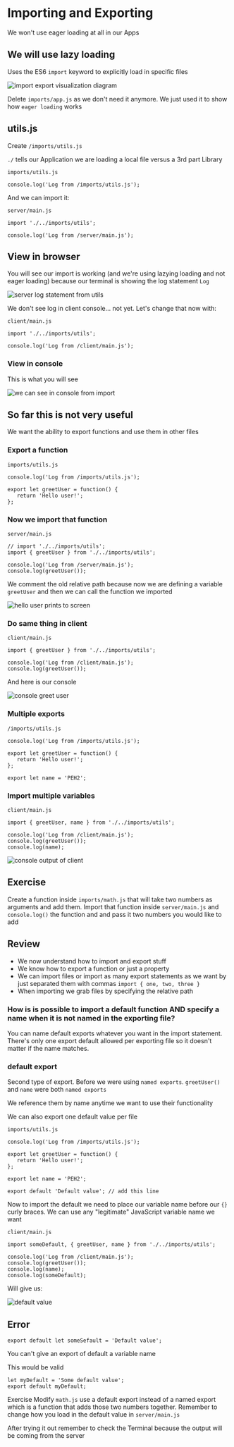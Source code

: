 # Importing and Exporting
We won't use eager loading at all in our Apps

## We will use lazy loading
Uses the ES6 `import` keyword to explicitly load in specific files

![import export visualization diagram](https://i.imgur.com/tj3L8Q7.png)

Delete `imports/app.js` as we don't need it anymore. We just used it to show how `eager loading` works

## utils.js
Create `/imports/utils.js`

`./` tells our Application we are loading a local file versus a 3rd part Library

`imports/utils.js`

```
console.log('Log from /imports/utils.js');
```

And we can import it:

`server/main.js`

```
import './../imports/utils';

console.log('Log from /server/main.js');
```

## View in browser
You will see our import is working (and we're using lazying loading and not eager loading) because our terminal is showing the log statement `Log`

![server log statement from utils](https://i.imgur.com/8i0kJe1.png)

We don't see log in client console... not yet. Let's change that now with:

`client/main.js`

```
import './../imports/utils';

console.log('Log from /client/main.js');
```

### View in console
This is what you will see

![we can see in console from import](https://i.imgur.com/U7X3oHN.png)

## So far this is not very useful
We want the ability to export functions and use them in other files

### Export a function
`imports/utils.js`

```
console.log('Log from /imports/utils.js');

export let greetUser = function() {
   return 'Hello user!';
};
```

### Now we import that function
`server/main.js`

```
// import './../imports/utils';
import { greetUser } from './../imports/utils';

console.log('Log from /server/main.js');
console.log(greetUser());
```

We comment the old relative path because now we are defining a variable `greetUser` and then we can call the function we imported

![hello user prints to screen](https://i.imgur.com/Ks5UcRZ.png)

### Do same thing in client
`client/main.js`

```
import { greetUser } from './../imports/utils';

console.log('Log from /client/main.js');
console.log(greetUser());
```

And here is our console

![console greet user](https://i.imgur.com/R5RiZve.png)

### Multiple exports
`/imports/utils.js`

```
console.log('Log from /imports/utils.js');

export let greetUser = function() {
   return 'Hello user!';
};

export let name = 'PEH2';
```

### Import multiple variables
`client/main.js`

```
import { greetUser, name } from './../imports/utils';

console.log('Log from /client/main.js');
console.log(greetUser());
console.log(name);
```

![console output of client](https://i.imgur.com/quJQeyq.png)

## Exercise
Create a function inside `imports/math.js` that will take two numbers as arguments and add them. Import that function inside `server/main.js` and `console.log()` the function and and pass it two numbers you would like to add

## Review
* We now understand how to import and export stuff
* We know how to export a function or just a property
* We can import files or import as many export statements as we want by just separated them with commas `import { one, two, three }`
* When importing we grab files by specifying the relative path

### How is is possible to import a default function AND specify a name when it is not named in the exporting file?
You can name default exports whatever you want in the import statement. There's only one export default allowed per exporting file so it doesn't matter if the name matches.

### default export
Second type of export. Before we were using `named exports`. `greetUser()` and `name` were both `named exports`

We reference them by name anytime we want to use their functionality

We can also export one default value per file

`imports/utils.js`

```
console.log('Log from /imports/utils.js');

export let greetUser = function() {
   return 'Hello user!';
};

export let name = 'PEH2';

export default 'Default value'; // add this line
```

Now to import the default we need to place our variable name before our `{}` curly braces. We can use any "legitimate" JavaScript variable name we want

`client/main.js`

```
import someDefault, { greetUser, name } from './../imports/utils';

console.log('Log from /client/main.js');
console.log(greetUser());
console.log(name);
console.log(someDefault);
```

Will give us:

![default value](https://i.imgur.com/mtG0O5g.png)

## Error
`export default let someSefault = 'Default value';`

You can't give an export of default a variable name

This would be valid

```
let myDefault = 'Some default value';
export default myDefault;
```

Exercise
Modify `math.js` use a default export instead of a named export which is a function that adds those two numbers together. Remember to change how you load in the default value in `server/main.js`

After trying it out remember to check the Terminal because the output will be coming from the server
